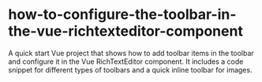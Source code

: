 # how-to-configure-the-toolbar-in-the-vue-richtexteditor-component
A quick start Vue project that shows how to add toolbar items in the toolbar and configure it in the Vue RichTextEditor component. It includes a code snippet for different types of toolbars and a quick inline toolbar for images.
